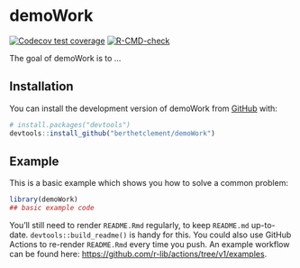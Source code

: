 
<!-- README.md is generated from README.Rmd. Please edit that file -->

# demoWork

<!-- badges: start -->

[![Codecov test
coverage](https://codecov.io/gh/berthetclement/demoWork/branch/master/graph/badge.svg)](https://app.codecov.io/gh/berthetclement/demoWork?branch=master)
[![R-CMD-check](https://github.com/berthetclement/demoWork/actions/workflows/check-standard.yaml/badge.svg?branch=master)](https://github.com/berthetclement/demoWork/actions/workflows/check-standard.yaml)
<!-- badges: end -->

The goal of demoWork is to …

## Installation

You can install the development version of demoWork from
[GitHub](https://github.com/) with:

``` r
# install.packages("devtools")
devtools::install_github("berthetclement/demoWork")
```

## Example

This is a basic example which shows you how to solve a common problem:

``` r
library(demoWork)
## basic example code
```

You’ll still need to render `README.Rmd` regularly, to keep `README.md`
up-to-date. `devtools::build_readme()` is handy for this. You could also
use GitHub Actions to re-render `README.Rmd` every time you push. An
example workflow can be found here:
<https://github.com/r-lib/actions/tree/v1/examples>.
